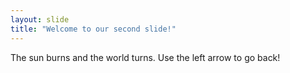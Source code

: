 ```yaml
---
layout: slide
title: "Welcome to our second slide!"
---
```

The sun burns and the world turns.
Use the left arrow to go back!
